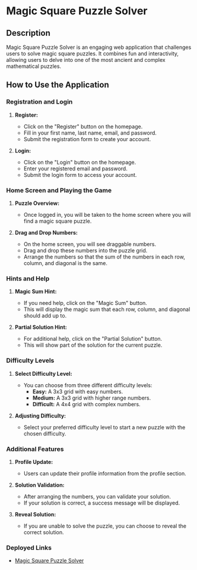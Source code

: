 # Magic Square Puzzle Solver

## Description

Magic Square Puzzle Solver is an engaging web application that challenges users to solve magic square puzzles. It combines fun and interactivity, allowing users to delve into one of the most ancient and complex mathematical puzzles.

## How to Use the Application

### Registration and Login

1. **Register:**
   - Click on the "Register" button on the homepage.
   - Fill in your first name, last name, email, and password.
   - Submit the registration form to create your account.

2. **Login:**
   - Click on the "Login" button on the homepage.
   - Enter your registered email and password.
   - Submit the login form to access your account.

### Home Screen and Playing the Game

1. **Puzzle Overview:**
   - Once logged in, you will be taken to the home screen where you will find a magic square puzzle.

2. **Drag and Drop Numbers:**
   - On the home screen, you will see draggable numbers.
   - Drag and drop these numbers into the puzzle grid.
   - Arrange the numbers so that the sum of the numbers in each row, column, and diagonal is the same.

### Hints and Help

1. **Magic Sum Hint:**
   - If you need help, click on the "Magic Sum" button.
   - This will display the magic sum that each row, column, and diagonal should add up to.

2. **Partial Solution Hint:**
   - For additional help, click on the "Partial Solution" button.
   - This will show part of the solution for the current puzzle.

### Difficulty Levels

1. **Select Difficulty Level:**
   - You can choose from three different difficulty levels:
     - **Easy:** A 3x3 grid with easy numbers.
     - **Medium:** A 3x3 grid with higher range numbers.
     - **Difficult:** A 4x4 grid with complex numbers.

2. **Adjusting Difficulty:**
   - Select your preferred difficulty level to start a new puzzle with the chosen difficulty.

### Additional Features

1. **Profile Update:**
   - Users can update their profile information from the profile section.

2. **Solution Validation:**
   - After arranging the numbers, you can validate your solution.
   - If your solution is correct, a success message will be displayed.

3. **Reveal Solution:**
   - If you are unable to solve the puzzle, you can choose to reveal the correct solution.


### Deployed Links

- [Magic Square Puzzle Solver](http://54.242.48.248/)